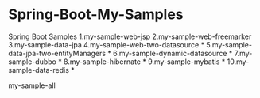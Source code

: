# Spring-Boot-My-Samples
Spring Boot Samples
1.my-sample-web-jsp
2.my-sample-web-freemarker
3.my-sample-data-jpa
4.my-sample-web-two-datasource *
5.my-sample-data-jpa-two-entityManagers *
6.my-sample-dynamic-datasource *
7.my-sample-dubbo *
8.my-sample-hibernate *
9.my-sample-mybatis *
10.my-sample-data-redis *
  
my-sample-all
